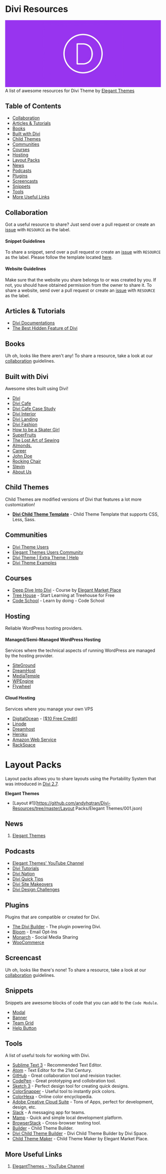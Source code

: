 # Divi Resources
![Divi Theme](Preview.jpg)
A list of awesome resources for Divi Theme by [Elegant Themes](https://elegantthemes.com/)

## Table of Contents
- [Collaboration](#collaboration)
- [Articles & Tutorials](#articles--tutorials)
- [Books](#books)
- [Built with Divi](#built-with-divi)
- [Child Themes](#child-themes)
- [Communities](#communities)
- [Courses](#courses)
- [Hosting](#hosting)
- [Layout Packs](#layout-packs)
- [News](#news)
- [Podcasts](#podcasts)
- [Plugins](#plugins)
- [Screencasts](#screencasts)
- [Snippets](#snippets)
- [Tools](#tools)
- [More Useful Links](#more-useful-links)

## Collaboration
Got a useful resource to share? Just send over a pull request or create an [issue](https://github.com/andyhqtran/Divi-Resources/issues) with `RESOURCE` as the label.

#### Snippet Guidelines
To share a snippet, send over a pull request or create an [issue](https://github.com/andyhqtran/Divi-Resources/issues) with `RESOURCE` as the label. Please follow the template located [here](https://github.com/andyhqtran/Divi-Resources/tree/master/Snippets/Template).

#### Website Guidelines
Make sure that the website you share belongs to or was created by you. If not, you should have obtained permission from the owner to share it. To share a website, send over a pull request or create an [issue](https://github.com/andyhqtran/Divi-Resources/issues) with `RESOURCE` as the label.

## Articles & Tutorials
- [Divi Documentations](http://www.elegantthemes.com/gallery/divi/documentation/)
- [The Best Hidden Feature of Divi](https://medium.com/@helloandytran/the-best-hidden-feature-of-divi-59c3a3449a29#.jgn50nh2k)

## Books
Uh oh, looks like there aren't any! To share a resource, take a look at our [collaboration](#collaboration) guidelines.

## Built with Divi
Awesome sites built using Divi!

- [Divi](http://www.elegantthemes.com/preview/Divi/)
- [Divi Cafe](http://elegantthemes.com/preview/Divi/cafe/)
- [Divi Cafe Case Study](http://elegantthemes.com/preview/Divi/agency/project/divi-cafe-case-study/)
- [Divi Interior](http://elegantthemes.com/preview/Divi/interior/)
- [Divi Landing](http://elegantthemes.com/preview/Divi/landing/)
- [Divi Fashion](http://elegantthemes.com/preview/Divi/fashion/)
- [How to be a Skater Girl](http://elegantthemes.com/preview/Divi-Builder/how-to-be-a-skater-girl/)
- [SuperFruits](http://elegantthemes.com/preview/Divi-Builder/superfruits/)
- [The Lost Art of Sewing](http://elegantthemes.com/preview/Divi-Builder/sewing/)
- [Almonds.](http://elegantthemes.com/preview/Divi-Builder/almonds/)
- [Career](http://elegantthemes.com/preview/Divi-Builder/career/)
- [John Doe](http://elegantthemes.com/preview/Divi-Builder/john-doe/)
- [Rocking Chair](http://elegantthemes.com/preview/Divi-Builder/rocking-chair/)
- [Slevin](http://elegantthemes.com/preview/Divi-Builder/slevin/)
- [About Us](http://elegantthemes.com/preview/Divi-Builder/about-us/)

## Child Themes
Child Themes are modified versions of Divi that features a lot more customization!

- [**Divi Child Theme Template**](https://github.com/elegantthemes/divi-child-theme-init) -  Child Theme Template that supports CSS, Less, Sass.

## Communities
- [Divi Theme Users](https://www.facebook.com/groups/DiviThemeUsers/)
- [Elegant Themes Users Community](https://www.facebook.com/groups/ElegantThemesUserCommunity/)
- [Divi Theme | Extra Theme | Help](https://www.facebook.com/groups/DiviHelpAndShare/)
- [Divi Theme Examples](https://www.facebook.com/groups/divithemeexamples/)

## Courses
- [Deep Dive Into Divi](http://www.elegantmarketplace.net/course/deep-dive-into-divi/) - Course by [Elegant Market Place](https://elegantmarketplace.com/)
- [Tree House](https://teamtreehouse.com/) - Start Learning at Treehouse for Free
- [Code School](https://www.codeschool.com/) - Learn by doing - Code School

## Hosting
Reliable WordPress hosting providers.

#### Managed/Semi-Managed WordPress Hosting
Services where the technical aspects of running WordPress are managed by the hosting provider.

- [SiteGround](https://www.siteground.com/wordpress-hosting.htm)
- [DreamHost](https://www.dreamhost.com/wordpress)
- [MediaTemple](https://mediatemple.net/webhosting/wordpress/)
- [WPEngine](https://wpengine.com/)
- [Flywheel](https://getflywheel.com/)

#### Cloud Hosting
Services where you manage your own VPS
- [DigitalOcean](https://www.digitalocean.com/) - [[$10 Free Credit]](https://m.do.co/c/440d50292a32)
- [Linode](https://www.linode.com/?r=1caf0505d5b6116dd729541772bc0d0e9cd34f6c)
- [Dreamhost](https://www.dreamhost.com/cloud/computing/)
- [Heroku](https://www.heroku.com/)
- [Amazon Web Service](https://aws.amazon.com/)
- [RackSpace](https://www.rackspace.com/cloud/)

# Layout Packs
Layout packs allows you to share layouts using the Portability System that was introduced in [Divi 2.7](https://www.elegantthemes.com/blog/theme-releases/divi-2-7).

**Elegant Themes**

- [Layout #1](https://github.com/andyhqtran/Divi-Resources/tree/master/Layout Packs/Elegant Themes/001.json)


## News
1. [Elegant Themes](http://www.elegantthemes.com/blog/)

## Podcasts
- [Elegant Themes' YouTube Channel](https://www.youtube.com/channel/UCuasRuWliU48RwnKXf9GesA)
- [Divi Tutorials](https://www.youtube.com/watch?v=wjdom9CYR70&list=PLF17V-5878mVl3PndEVWiiktdNO4UKs9z)
- [Divi Nation](https://www.youtube.com/watch?v=hCXGBYHue8U&list=PLF17V-5878mXGiOK0Pfi7aB6ytCh6BF7o)
- [Divi Quick Tips](https://www.youtube.com/watch?v=ze3qjVr8PbU&list=PLF17V-5878mWVOcXf16DqIwStUtMS53ef)
- [Divi Site Makeovers](https://www.youtube.com/watch?v=EDJ0X-xi6LY&list=PLF17V-5878mVRguY9Qdt-Vwy2ghY3rx_v)
- [Divi Design Challenges](https://www.youtube.com/watch?v=4-_T2aPctxs&list=PLF17V-5878mWHRh7x1SsePNV-BkmFR0cS)

## Plugins
Plugins that are compatible or created for Divi.

- [The Divi Builder](http://www.elegantthemes.com/plugins/divi-builder/) - The plugin powering Divi.
- [Bloom](http://cdn.elegantthemes.com/images/bloom_plugin_main_image.png) - Email Opt-Ins
- [Monarch](http://www.elegantthemes.com/plugins/monarch/) - Social Media Sharing
- [WooCommerce](https://www.woothemes.com/woocommerce/)

## Screencast
Uh oh, looks like there's none! To share a resource, take a look at our [collaboration](#collaboration) guidelines.

## Snippets
Snippets are awesome blocks of code that you can add to the `Code Module`.

- [Modal](https://github.com/andyhqtran/Divi-Resources/tree/master/Snippets/Modal)
- [Banner](https://github.com/andyhqtran/Divi-Resources/tree/master/Snippets/Banner)
- [Team Grid](https://github.com/andyhqtran/Divi-Resources/tree/master/Snippets/Team%20Grid)
- [Help Button](https://github.com/andyhqtran/Divi-Resources/tree/master/Snippets/Help%20Button)

## Tools
A list of useful tools for working with Divi.

- [Sublime Text 3](http://www.sublimetext.com/3) - Recommended Text Editor.
- [Atom](https://atom.io/) - Text Editor for the 21st Century.
- [GitHub](http://github.com) - Great collaboration tool and revision tracker.
- [CodePen](https://codepen.io) - Great prototyping and collobration tool.
- [Sketch 3](https://www.sketchapp.com/) - Perfect design tool for creating quick designs.
- [ColorSnapper](http://colorsnapper.com/) - Useful tool to instantly pick colors.
- [ColorHexa](http://www.colorhexa.com/) - Online color encyclopedia.
- [Adobe Creative Cloud Suite](http://www.adobe.com/creativecloud.html) - Tons of Apps, perfect for development, design, etc.
- [Slack](https://slack.com/) - A messaging app for teams.
- [Mamp](https://www.mamp.info/en/) - Quick and simple local development platform.
- [BrowserStack](https://www.browserstack.com) - Cross-browser testing tool.
- [Builder](https://github.com/andyhqtran/Builder) - Child Theme Builder.
- [Divi Child Theme Builder](https://divi.space/divi-child-theme-builder/) - Divi Child Theme Builder by Divi Space.
- [Child Theme Maker](https://elegantmarketplace.com/child-theme-maker/) - Child Theme Maker by Elegant Market Place.

## More Useful Links
1. [ElegantThemes - YouTube Channel](https://www.youtube.com/channel/UCuasRuWliU48RwnKXf9GesA)

